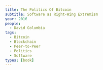 ```yaml
---
title: The Politics Of Bitcoin
subtitle: Software as Right-Wing Extremism
year: 2016
people:
  - David Golumbia
tags:
  - Bitcoin
  - Blockchain
  - Peer-to-Peer
  - Politics
  - Software
types: [book]
---
```

